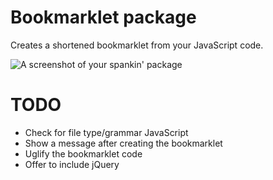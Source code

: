 # Bookmarklet package

Creates a shortened bookmarklet from your JavaScript code.

![A screenshot of your spankin' package](https://f.cloud.github.com/assets/69169/2290250/c35d867a-a017-11e3-86be-cd7c5bf3ff9b.gif)

# TODO

* Check for file type/grammar JavaScript
* Show a message after creating the bookmarklet
* Uglify the bookmarklet code
* Offer to include jQuery
